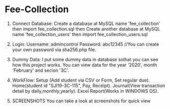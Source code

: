 # Fee-Collection

1. Connect Database: 
Create a database at MySQL name 'fee_collection' then import fee_collection.sql then
Create another database at MySQL name 'fee_collection_users' then import fee_collection_users.sql

2. Login: 
Username: admincontrol
Password: abc12345
//You can create your own password via sha256.php file.

3. Dummy Data: 
I put some dummy data in database sothat you can see how this project works. You can view data for the year '2020', month 'February' and secion '3C'.

4. WorkFlow: 
Setup (Add student via CSV or Form, Set regular due).
Home(student id "SJI19-3C-115", Pay, Receipt).
Journal(View transaction detail by daily,monthly,yearly).
Excel Report(Works in WINDOWS OS).

5. SCREENSHOTS
You can take a look at screenshots for quick view
